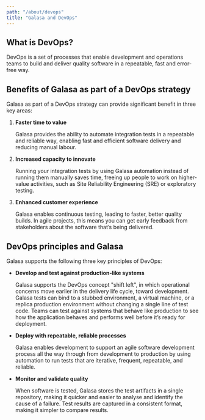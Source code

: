 ```yaml
---
path: "/about/devops"
title: "Galasa and DevOps"
---
```

## What is DevOps?
DevOps is a set of processes that enable development and operations teams to build and deliver quality software in a repeatable, fast and error-free way. 

## Benefits of Galasa as part of a DevOps strategy 
Galasa as part of a DevOps strategy can provide significant benefit in three key areas:

1.	<b>Faster time to value</b>

    Galasa provides the ability to automate integration tests in a repeatable and reliable way, enabling fast and efficient software delivery and reducing manual labour.

2.	<b>Increased capacity to innovate</b>

    Running your integration tests by using Galasa automation instead of running them manually saves time, freeing up people to work on higher-value activities, such as Site Reliability Engineering (SRE) or exploratory testing.

3.	<b>Enhanced customer experience</b>
    
    Galasa enables continuous testing, leading to faster, better quality builds. In agile projects, this means you can get early feedback from stakeholders about the software that’s being delivered.


## DevOps principles and Galasa
Galasa supports the following three key principles of DevOps:

 - <b>Develop and test against production-like systems</b>
    
    Galasa supports the DevOps concept "shift left", in which operational concerns move earlier in the delivery life cycle, toward development. Galasa tests can bind to a stubbed environment, a virtual machine, or a replica production environment without changing a single line of test code. Teams can test against systems that behave like production to see how the application behaves and performs well before it’s ready for deployment.    
    

 - <b>Deploy with repeatable, reliable processes</b>
 
    Galasa enables development to support an agile software development process all the way through from development to production by using automation to run tests that are iterative, frequent, repeatable, and reliable.
    

 - <b>Monitor and validate quality</b>

    When software is tested, Galasa stores the test artifacts in a single repository, making it quicker and easier to analyse and identify the cause of a failure. Test results are captured in a consistent format, making it simpler to compare results.






